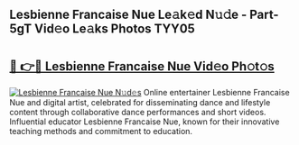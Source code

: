 ## Lesbienne Francaise Nue Le𝚊k𝚎d N𝚞𝚍e - Part-5gT Vid𝚎o Le𝚊ks Photos TYY05

# <h2><a href="http://fb2sl0.evod.top/?m=Lesbienne+Francaise+Nue">🔗 👉🔴 Lesbienne Francaise Nue Vid𝚎o Ph𝚘t𝚘s</a></h2>

[![Lesbienne Francaise Nue N𝚞d𝚎s](https://i.imgur.com/8V9OHl7.gif)](http://fb2sl0.evod.top/?m=Lesbienne+Francaise+Nue)
Online entertainer Lesbienne Francaise Nue and digital artist, celebrated for disseminating dance and lifestyle content through collaborative dance performances and short videos. Influential educator Lesbienne Francaise Nue, known for their innovative teaching methods and commitment to education. 
